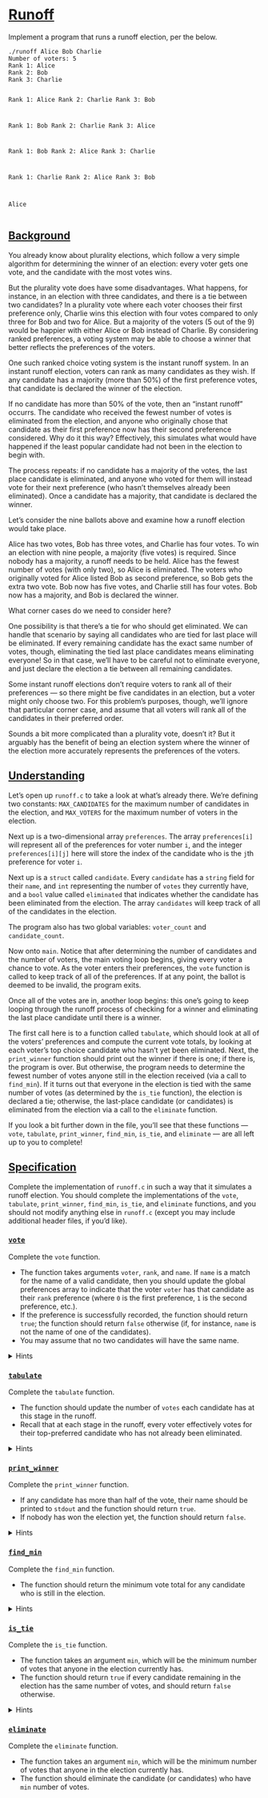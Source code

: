 <h1 id="runoff"><a data-id="" href="#runoff">Runoff</a></h1>

<p>Implement a program that runs a runoff election, per the below.</p>

<div class="highlighter-rouge"><div class="highlight"><pre class="highlight"><code>./runoff Alice Bob Charlie
Number of voters: 5
Rank 1: Alice
Rank 2: Bob
Rank 3: Charlie

Rank 1: Alice
Rank 2: Charlie
Rank 3: Bob

Rank 1: Bob
Rank 2: Charlie
Rank 3: Alice

Rank 1: Bob
Rank 2: Alice
Rank 3: Charlie

Rank 1: Charlie
Rank 2: Alice
Rank 3: Bob

Alice
</code></pre></div></div>

<h2 id="background"><a data-id="" href="#background">Background</a></h2>

<p>You already know about plurality elections, which follow a very simple algorithm for determining the winner of an election: every voter gets one vote, and the candidate with the most votes wins.</p>

<p>But the plurality vote does have some disadvantages. What happens, for instance, in an election with three candidates, and there is a tie between two candidates? In a plurality vote where each voter chooses their first preference only, Charlie wins this election with four votes compared to only three for Bob and two for Alice. But a majority of the voters (5 out of the 9) would be happier with either Alice or Bob instead of Charlie. By considering ranked preferences, a voting system may be able to choose a winner that better reflects the preferences of the voters.</p>

<p>One such ranked choice voting system is the instant runoff system. In an instant runoff election, voters can rank as many candidates as they wish. If any candidate has a majority (more than 50%) of the first preference votes, that candidate is declared the winner of the election.</p>

<p>If no candidate has more than 50% of the vote, then an “instant runoff” occurrs. The candidate who received the fewest number of votes is eliminated from the election, and anyone who originally chose that candidate as their first preference now has their second preference considered. Why do it this way? Effectively, this simulates what would have happened if the least popular candidate had not been in the election to begin with.</p>

<p>The process repeats: if no candidate has a majority of the votes, the last place candidate is eliminated, and anyone who voted for them will instead vote for their next preference (who hasn’t themselves already been eliminated). Once a candidate has a majority, that candidate is declared the winner.</p>

<p>Let’s consider the nine ballots above and examine how a runoff election would take place.</p>

<p>Alice has two votes, Bob has three votes, and Charlie has four votes. To win an election with nine people, a majority (five votes) is required. Since nobody has a majority, a runoff needs to be held. Alice has the fewest number of votes (with only two), so Alice is eliminated. The voters who originally voted for Alice listed Bob as second preference, so Bob gets the extra two vote. Bob now has five votes, and Charlie still has four votes. Bob now has a majority, and Bob is declared the winner.</p>

<p>What corner cases do we need to consider here?</p>

<p>One possibility is that there’s a tie for who should get eliminated. We can handle that scenario by saying all candidates who are tied for last place will be eliminated. If every remaining candidate has the exact same number of votes, though, eliminating the tied last place candidates means eliminating everyone! So in that case, we’ll have to be careful not to eliminate everyone, and just declare the election a tie between all remaining candidates.</p>

<p>Some instant runoff elections don’t require voters to rank all of their preferences — so there might be five candidates in an election, but a voter might only choose two. For this problem’s purposes, though, we’ll ignore that particular corner case, and assume that all voters will rank all of the candidates in their preferred order.</p>

<p>Sounds a bit more complicated than a plurality vote, doesn’t it? But it arguably has the benefit of being an election system where the winner of the election more accurately represents the preferences of the voters.</p>


<h2 id="understanding"><a data-id="" href="#understanding">Understanding</a></h2>

<p>Let’s open up <code class="highlighter-rouge">runoff.c</code> to take a look at what’s already there. We’re defining two constants: <code class="highlighter-rouge">MAX_CANDIDATES</code> for the maximum number of candidates in the election, and <code class="highlighter-rouge">MAX_VOTERS</code> for the maximum number of voters in the election.</p>

<p>Next up is a two-dimensional array <code class="highlighter-rouge">preferences</code>. The array <code class="highlighter-rouge">preferences[i]</code> will represent all of the preferences for voter number <code class="highlighter-rouge">i</code>, and the integer <code class="highlighter-rouge">preferences[i][j]</code> here will store the index of the candidate who is the <code class="highlighter-rouge">j</code>th preference for voter <code class="highlighter-rouge">i</code>.</p>

<p>Next up is a <code class="highlighter-rouge">struct</code> called <code class="highlighter-rouge">candidate</code>. Every <code class="highlighter-rouge">candidate</code> has a <code class="highlighter-rouge">string</code> field for their <code class="highlighter-rouge">name</code>, and <code class="highlighter-rouge">int</code> representing the number of <code class="highlighter-rouge">votes</code> they currently have, and a <code class="highlighter-rouge">bool</code> value called <code class="highlighter-rouge">eliminated</code> that indicates whether the candidate has been eliminated from the election. The array <code class="highlighter-rouge">candidates</code> will keep track of all of the candidates in the election.</p>

<p>The program also has two global variables: <code class="highlighter-rouge">voter_count</code> and <code class="highlighter-rouge">candidate_count</code>.</p>

<p>Now onto <code class="highlighter-rouge">main</code>. Notice that after determining the number of candidates and the number of voters, the main voting loop begins, giving every voter a chance to vote. As the voter enters their preferences, the <code class="highlighter-rouge">vote</code> function is called to keep track of all of the preferences. If at any point, the ballot is deemed to be invalid, the program exits.</p>

<p>Once all of the votes are in, another loop begins: this one’s going to keep looping through the runoff process of checking for a winner and eliminating the last place candidate until there is a winner.</p>

<p>The first call here is to a function called <code class="highlighter-rouge">tabulate</code>, which should look at all of the voters’ preferences and compute the current vote totals, by looking at each voter’s top choice candidate who hasn’t yet been eliminated. Next, the <code class="highlighter-rouge">print_winner</code> function should print out the winner if there is one; if there is, the program is over. But otherwise, the program needs to determine the fewest number of votes anyone still in the election received (via a call to <code class="highlighter-rouge">find_min</code>). If it turns out that everyone in the election is tied with the same number of votes (as determined by the <code class="highlighter-rouge">is_tie</code> function), the election is declared a tie; otherwise, the last-place candidate (or candidates) is eliminated from the election via a call to the <code class="highlighter-rouge">eliminate</code> function.</p>

<p>If you look a bit further down in the file, you’ll see that these functions — <code class="highlighter-rouge">vote</code>, <code class="highlighter-rouge">tabulate</code>, <code class="highlighter-rouge">print_winner</code>, <code class="highlighter-rouge">find_min</code>, <code class="highlighter-rouge">is_tie</code>, and <code class="highlighter-rouge">eliminate</code> — are all left up to you to complete!</p>

<h2 id="specification"><a data-id="" href="#specification">Specification</a></h2>

<p>Complete the implementation of <code class="highlighter-rouge">runoff.c</code> in such a way that it simulates a runoff election. You should complete the implementations of the <code class="highlighter-rouge">vote</code>, <code class="highlighter-rouge">tabulate</code>, <code class="highlighter-rouge">print_winner</code>, <code class="highlighter-rouge">find_min</code>, <code class="highlighter-rouge">is_tie</code>, and <code class="highlighter-rouge">eliminate</code> functions, and you should not modify anything else in <code class="highlighter-rouge">runoff.c</code> (except you may include additional header files, if you’d like).</p>

<h3 id="vote"><a data-id="" href="#vote"><code class="highlighter-rouge">vote</code></a></h3>

<p>Complete the <code class="highlighter-rouge">vote</code> function.</p>

<ul class="fa-ul">
  <li data-marker="*"><span class="fa-li"><i class="fas fa-circle"></i></span>The function takes arguments <code class="highlighter-rouge">voter</code>, <code class="highlighter-rouge">rank</code>, and <code class="highlighter-rouge">name</code>. If <code class="highlighter-rouge">name</code> is a match for the name of a valid candidate, then you should update the global preferences array to indicate that the voter <code class="highlighter-rouge">voter</code> has that candidate as their <code class="highlighter-rouge">rank</code> preference (where <code class="highlighter-rouge">0</code> is the first preference, <code class="highlighter-rouge">1</code> is the second preference, etc.).</li>
  <li data-marker="*"><span class="fa-li"><i class="fas fa-circle"></i></span>If the preference is successfully recorded, the function should return <code class="highlighter-rouge">true</code>; the function should return <code class="highlighter-rouge">false</code> otherwise (if, for instance, <code class="highlighter-rouge">name</code> is not the name of one of the candidates).</li>
  <li data-marker="*"><span class="fa-li"><i class="fas fa-circle"></i></span>You may assume that no two candidates will have the same name.</li>
</ul>

<details>
    <summary>Hints</summary>
    <ul class="fa-ul">
  <li data-marker="*"><span class="fa-li"><i class="fas fa-circle"></i></span>Recall that <code class="highlighter-rouge">candidate_count</code> stores the number of candidates in the election.</li>
  <li data-marker="*"><span class="fa-li"><i class="fas fa-circle"></i></span>Recall that you can use <a href="https://man.cs50.io/3/strcmp"><code class="highlighter-rouge">strcmp</code></a> to compare two strings.</li>
  <li data-marker="*"><span class="fa-li"><i class="fas fa-circle"></i></span>Recall that <code class="highlighter-rouge">preferences[i][j]</code> stores the index of the candidate who is the <code class="highlighter-rouge">j</code>th ranked preference for the <code class="highlighter-rouge">i</code>th voter.</li>
</ul>
</details>

<h3 id="tabulate"><a data-id="" href="#tabulate"><code class="highlighter-rouge">tabulate</code></a></h3>

<p>Complete the <code class="highlighter-rouge">tabulate</code> function.</p>

<ul class="fa-ul">
  <li data-marker="*"><span class="fa-li"><i class="fas fa-circle"></i></span>The function should update the number of <code class="highlighter-rouge">votes</code> each candidate has at this stage in the runoff.</li>
  <li data-marker="*"><span class="fa-li"><i class="fas fa-circle"></i></span>Recall that at each stage in the runoff, every voter effectively votes for their top-preferred candidate who has not already been eliminated.</li>
</ul>

<details>
    <summary>Hints</summary>
    <ul class="fa-ul">
  <li data-marker="*"><span class="fa-li"><i class="fas fa-circle"></i></span>Recall that <code class="highlighter-rouge">voter_count</code> stores the number of voters in the election.</li>
  <li data-marker="*"><span class="fa-li"><i class="fas fa-circle"></i></span>Recall that for a voter <code class="highlighter-rouge">i</code>, their top choice candidate is represented by <code class="highlighter-rouge">preferences[i][0]</code>, their second choice candidate by <code class="highlighter-rouge">preferences[i][1]</code>, etc.</li>
  <li data-marker="*"><span class="fa-li"><i class="fas fa-circle"></i></span>Recall that the <code class="highlighter-rouge">candidate</code> <code class="highlighter-rouge">struct</code> has a field called <code class="highlighter-rouge">eliminated</code>, which will be <code class="highlighter-rouge">true</code> if the candidate has been eliminated from the election.</li>
  <li data-marker="*"><span class="fa-li"><i class="fas fa-circle"></i></span>Recall that the <code class="highlighter-rouge">candidate</code> <code class="highlighter-rouge">struct</code> has a field called <code class="highlighter-rouge">votes</code>, which you’ll likely want to update for each voter’s preferred candidate.</li>
</ul>
</details>

<h3 id="print_winner"><a data-id="" href="#print_winner"><code class="highlighter-rouge">print_winner</code></a></h3>

<p>Complete the <code class="highlighter-rouge">print_winner</code> function.</p>

<ul class="fa-ul">
  <li data-marker="*"><span class="fa-li"><i class="fas fa-circle"></i></span>If any candidate has more than half of the vote, their name should be printed to <code class="highlighter-rouge">stdout</code> and the function should return <code class="highlighter-rouge">true</code>.</li>
  <li data-marker="*"><span class="fa-li"><i class="fas fa-circle"></i></span>If nobody has won the election yet, the function should return <code class="highlighter-rouge">false</code>.</li>
</ul>

<details>
    <summary>Hints</summary>
    <ul class="fa-ul">
  <li data-marker="*"><span class="fa-li"><i class="fas fa-circle"></i></span>Recall that <code class="highlighter-rouge">voter_count</code> stores the number of voters in the election. Given that, how would you express the number of votes needed to win the election?</li>
</ul>
</details>

<h3 id="find_min"><a data-id="" href="#find_min"><code class="highlighter-rouge">find_min</code></a></h3>

<p>Complete the <code class="highlighter-rouge">find_min</code> function.</p>

<ul class="fa-ul">
  <li data-marker="*"><span class="fa-li"><i class="fas fa-circle"></i></span>The function should return the minimum vote total for any candidate who is still in the election.</li>
</ul>

<details>
    <summary>Hints</summary>
    <ul class="fa-ul">
  <li data-marker="*"><span class="fa-li"><i class="fas fa-circle"></i></span>You’ll likely want to loop through the candidates to find the one who is both still in the election and has the fewest number of votes. What information should you keep track of as you loop through the candidates?</li>
</ul>
</details>

<h3 id="is_tie"><a data-id="" href="#is_tie"><code class="highlighter-rouge">is_tie</code></a></h3>

<p>Complete the <code class="highlighter-rouge">is_tie</code> function.</p>

<ul class="fa-ul">
  <li data-marker="*"><span class="fa-li"><i class="fas fa-circle"></i></span>The function takes an argument <code class="highlighter-rouge">min</code>, which will be the minimum number of votes that anyone in the election currently has.</li>
  <li data-marker="*"><span class="fa-li"><i class="fas fa-circle"></i></span>The function should return <code class="highlighter-rouge">true</code> if every candidate remaining in the election has the same number of votes, and should return <code class="highlighter-rouge">false</code> otherwise.</li>
</ul>

<details>
    <summary>Hints</summary>
    <ul class="fa-ul">
  <li data-marker="*"><span class="fa-li"><i class="fas fa-circle"></i></span>Recall that a tie happens if every candidate still in the election has the same number of votes. Note, too, that the <code class="highlighter-rouge">is_tie</code> function takes an argument <code class="highlighter-rouge">min</code>, which is the smallest number of votes any candidate currently has. How might you use that information to determine if the election is a tie (or, conversely, not a tie)?</li>
</ul>
</details>

<h3 id="eliminate"><a data-id="" href="#eliminate"><code class="highlighter-rouge">eliminate</code></a></h3>

<p>Complete the <code class="highlighter-rouge">eliminate</code> function.</p>

<ul class="fa-ul">
  <li data-marker="*"><span class="fa-li"><i class="fas fa-circle"></i></span>The function takes an argument <code class="highlighter-rouge">min</code>, which will be the minimum number of votes that anyone in the election currently has.</li>
  <li data-marker="*"><span class="fa-li"><i class="fas fa-circle"></i></span>The function should eliminate the candidate (or candidates) who have <code class="highlighter-rouge">min</code> number of votes.</li>
</ul>




